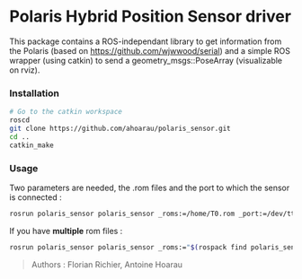 Polaris Hybrid Position Sensor driver
==============
This package contains a ROS-independant library to get information from the Polaris (based on https://github.com/wjwwood/serial) and a simple ROS wrapper (using catkin) to send a geometry_msgs::PoseArray (visualizable on rviz).

### Installation
```bash
# Go to the catkin workspace
roscd
git clone https://github.com/ahoarau/polaris_sensor.git
cd .. 
catkin_make
```

### Usage
Two parameters are needed, the .rom files and the port to which the sensor is connected : 
```bash
rosrun polaris_sensor polaris_sensor _roms:=/home/T0.rom _port:=/dev/ttyUSB0
```

If you have **multiple** rom files :  
```bash 
rosrun polaris_sensor polaris_sensor _roms:="$(rospack find polaris_sensor)/rom/kuka.rom,$(rospack find polaris_sensor)/rom/T0.rom" _port:=/dev/ttyUSB0
```

> Authors : Florian Richier, Antoine Hoarau
